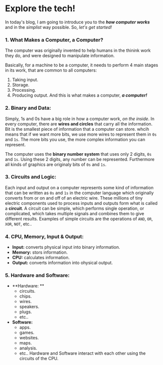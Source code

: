 # Explore the tech!
In today's blog, I am going to introduce you to the ***how computer works*** and  in the _simplist_ way possible. So, _let's get started!_

### 1. What Makes a Computer, a Computer?
The computer was originally invented to help humans in the thinink work they do, and were designed to manipulate information.

Basically, for a machine to be a computer, it needs to perform 4 main stages in its work, that are common to all computers:
1. Taking input.
2. Storage.
3. Processing.
4. Producing output.
And this is what makes a computer, ***a computer!***

### 2. Binary and Data:
Simply, 1s and 0s have a big role in how a computer work, _on the inside_. In every computer, there are **wires and circles** that carry all the information.
Bit is the smallest piece of information that a computer can store. whcih means that if we want more bits, we use more wires to represent them in `0s` and `1s`. The more bits you use, the more complex information you can represent.

The computer uses the **binary number system** that uses only 2 digits, `0s` and `1s`. Using these 2 digits, any number can be represented. Furthermore all kinds of graphics are originaly bits of `0s` and `1s`. 


### 3. Circuits and Logic:
Each input and output on a computer represents some kind of information that can be written as `0s` and `1s` in the computer language which originally converts from or on and off of an electric wire.
These millions of tiny electric components used to process inputs and outputs form what is called a **circuit**. A circuit can be simple, which performs single operation, or complicated, which takes multiple signals and combines them to give different results. Examples of simple circuits are the operations of `AND`, `OR`, `XOR`, `NOT`, etc..


### 4. CPU, Memory, Input & Output:
* **Input:** converts physical input into binary information.
* **Memory:** stors information.
* **CPU:** calculates information.
* **Output:** converts information into ohysical output.

### 5. Hardware and Software:
* **Hardware: **
  + circuits.
  + chips.
  + wires.
  + speakers.
  + plugs.
  + etc..
* **Software:**
  + apps.
  + games.
  + websites.
  + maps.
  + analysis.
  + etc..
Hardware and Software interact with each other using the circuits of the CPU.

